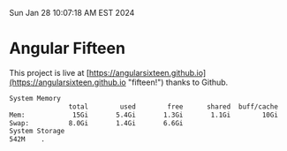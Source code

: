 Sun Jan 28 10:07:18 AM EST 2024

# Angular Fifteen


This project is live at [https://angularsixteen.github.io](https://angularsixteen.github.io "fifteen!") thanks to Github.

```bash
System Memory
               total        used        free      shared  buff/cache   available
Mem:            15Gi       5.4Gi       1.3Gi       1.1Gi        10Gi       9.9Gi
Swap:          8.0Gi       1.4Gi       6.6Gi
System Storage
542M	.
```
```bash

